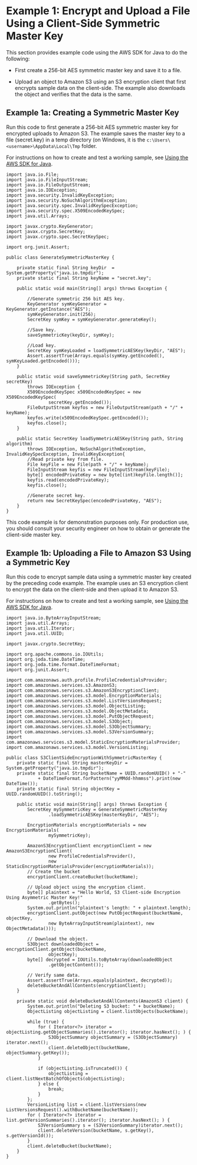 # Example 1: Encrypt and Upload a File Using a Client\-Side Symmetric Master Key<a name="encrypt-client-side-symmetric-master-key"></a>

This section provides example code using the AWS SDK for Java to do the following:

+ First create a 256\-bit AES symmetric master key and save it to a file\.

+ Upload an object to Amazon S3 using an S3 encryption client that first encrypts sample data on the client\-side\. The example also downloads the object and verifies that the data is the same\.

## Example 1a: Creating a Symmetric Master Key<a name="ClientSideEncryptionExample-AESKey"></a>

Run this code to first generate a 256\-bit AES symmetric master key for encrypted uploads to Amazon S3\. The example saves the master key to a file \(secret\.key\) in a temp directory \(on Windows, it is the `c:\Users\<username>\AppData\Local\Tmp` folder\.

 For instructions on how to create and test a working sample, see [Using the AWS SDK for Java](UsingTheMPDotJavaAPI.md)\. 

```
import java.io.File;
import java.io.FileInputStream;
import java.io.FileOutputStream;
import java.io.IOException;
import java.security.InvalidKeyException;
import java.security.NoSuchAlgorithmException;
import java.security.spec.InvalidKeySpecException;
import java.security.spec.X509EncodedKeySpec;
import java.util.Arrays;

import javax.crypto.KeyGenerator;
import javax.crypto.SecretKey;
import javax.crypto.spec.SecretKeySpec;

import org.junit.Assert;

public class GenerateSymmetricMasterKey {

    private static final String keyDir  = System.getProperty("java.io.tmpdir"); 
    private static final String keyName = "secret.key";
    
    public static void main(String[] args) throws Exception {
        
        //Generate symmetric 256 bit AES key.
        KeyGenerator symKeyGenerator = KeyGenerator.getInstance("AES");
        symKeyGenerator.init(256); 
        SecretKey symKey = symKeyGenerator.generateKey();
 
        //Save key.
        saveSymmetricKey(keyDir, symKey);
        
        //Load key.
        SecretKey symKeyLoaded = loadSymmetricAESKey(keyDir, "AES");           
        Assert.assertTrue(Arrays.equals(symKey.getEncoded(), symKeyLoaded.getEncoded()));
    }

    public static void saveSymmetricKey(String path, SecretKey secretKey) 
        throws IOException {
        X509EncodedKeySpec x509EncodedKeySpec = new X509EncodedKeySpec(
                secretKey.getEncoded());
        FileOutputStream keyfos = new FileOutputStream(path + "/" + keyName);
        keyfos.write(x509EncodedKeySpec.getEncoded());
        keyfos.close();
    }
    
    public static SecretKey loadSymmetricAESKey(String path, String algorithm) 
        throws IOException, NoSuchAlgorithmException, InvalidKeySpecException, InvalidKeyException{
        //Read private key from file.
        File keyFile = new File(path + "/" + keyName);
        FileInputStream keyfis = new FileInputStream(keyFile);
        byte[] encodedPrivateKey = new byte[(int)keyFile.length()];
        keyfis.read(encodedPrivateKey);
        keyfis.close(); 

        //Generate secret key.
        return new SecretKeySpec(encodedPrivateKey, "AES");
    }
}
```

This code example is for demonstration purposes only\. For production use, you should consult your security engineer on how to obtain or generate the client\-side master key\.

## Example 1b: Uploading a File to Amazon S3 Using a Symmetric Key<a name="ClientSideEncryptionExample-DirectoryUpload"></a>

Run this code to encrypt sample data using a symmetric master key created by the preceding code example\. The example uses an S3 encryption client to encrypt the data on the client\-side and then upload it to Amazon S3\. 

For instructions on how to create and test a working sample, see [Using the AWS SDK for Java](UsingTheMPDotJavaAPI.md)\.

```
import java.io.ByteArrayInputStream;
import java.util.Arrays;
import java.util.Iterator;
import java.util.UUID;

import javax.crypto.SecretKey;

import org.apache.commons.io.IOUtils;
import org.joda.time.DateTime;
import org.joda.time.format.DateTimeFormat;
import org.junit.Assert;

import com.amazonaws.auth.profile.ProfileCredentialsProvider;
import com.amazonaws.services.s3.AmazonS3;
import com.amazonaws.services.s3.AmazonS3EncryptionClient;
import com.amazonaws.services.s3.model.EncryptionMaterials;
import com.amazonaws.services.s3.model.ListVersionsRequest;
import com.amazonaws.services.s3.model.ObjectListing;
import com.amazonaws.services.s3.model.ObjectMetadata;
import com.amazonaws.services.s3.model.PutObjectRequest;
import com.amazonaws.services.s3.model.S3Object;
import com.amazonaws.services.s3.model.S3ObjectSummary;
import com.amazonaws.services.s3.model.S3VersionSummary;
import com.amazonaws.services.s3.model.StaticEncryptionMaterialsProvider;
import com.amazonaws.services.s3.model.VersionListing;

public class S3ClientSideEncryptionWithSymmetricMasterKey {
    private static final String masterKeyDir = System.getProperty("java.io.tmpdir");
    private static final String bucketName = UUID.randomUUID() + "-"
            + DateTimeFormat.forPattern("yyMMdd-hhmmss").print(new DateTime());
    private static final String objectKey = UUID.randomUUID().toString();

    public static void main(String[] args) throws Exception {
        SecretKey mySymmetricKey = GenerateSymmetricMasterKey
                .loadSymmetricAESKey(masterKeyDir, "AES");

        EncryptionMaterials encryptionMaterials = new EncryptionMaterials(
                mySymmetricKey);

        AmazonS3EncryptionClient encryptionClient = new AmazonS3EncryptionClient(
                new ProfileCredentialsProvider(),
                new StaticEncryptionMaterialsProvider(encryptionMaterials));
        // Create the bucket
        encryptionClient.createBucket(bucketName);

        // Upload object using the encryption client.
        byte[] plaintext = "Hello World, S3 Client-side Encryption Using Asymmetric Master Key!"
                .getBytes();
        System.out.println("plaintext's length: " + plaintext.length);
        encryptionClient.putObject(new PutObjectRequest(bucketName, objectKey,
                new ByteArrayInputStream(plaintext), new ObjectMetadata()));

        // Download the object.
        S3Object downloadedObject = encryptionClient.getObject(bucketName,
                objectKey);
        byte[] decrypted = IOUtils.toByteArray(downloadedObject
                .getObjectContent());
        
        // Verify same data.
        Assert.assertTrue(Arrays.equals(plaintext, decrypted));
        deleteBucketAndAllContents(encryptionClient);
    }

    private static void deleteBucketAndAllContents(AmazonS3 client) {
        System.out.println("Deleting S3 bucket: " + bucketName);
        ObjectListing objectListing = client.listObjects(bucketName);

        while (true) {
            for ( Iterator<?> iterator = objectListing.getObjectSummaries().iterator(); iterator.hasNext(); ) {
                S3ObjectSummary objectSummary = (S3ObjectSummary) iterator.next();
                client.deleteObject(bucketName, objectSummary.getKey());
            }

            if (objectListing.isTruncated()) {
                objectListing = client.listNextBatchOfObjects(objectListing);
            } else {
                break;
            }
        };
        VersionListing list = client.listVersions(new ListVersionsRequest().withBucketName(bucketName));
        for ( Iterator<?> iterator = list.getVersionSummaries().iterator(); iterator.hasNext(); ) {
            S3VersionSummary s = (S3VersionSummary)iterator.next();
            client.deleteVersion(bucketName, s.getKey(), s.getVersionId());
        }
        client.deleteBucket(bucketName);
    }
}
```